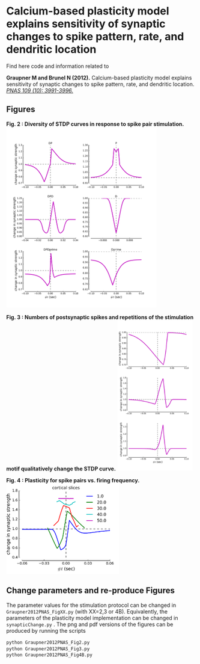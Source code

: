 
Calcium-based plasticity model explains sensitivity of synaptic changes to spike pattern, rate, and dendritic location
==============================

Find here code and information related to

**Graupner M and Brunel N (2012).**
Calcium-based plasticity model explains sensitivity of synaptic changes to spike pattern, rate, and dendritic location.
[*PNAS 109 (10): 3991-3996.*](http://www.pnas.org/content/109/10/3991.abstract)

Figures
-----------

**Fig. 2 : Diversity of STDP curves in response to spike pair stimulation.**
<img src="outputFigures/Graupner2012PNAS_Fig2.png" width="400px" />

**Fig. 3 : Numbers of postsynaptic spikes and repetitions of the stimulation motif qualitatively change the STDP curve.**
<img src="outputFigures/Graupner2012PNAS_Fig3.png" width="200px" />

**Fig. 4 : Plasticity for spike pairs vs. firing frequency.**
<img src="outputFigures/Graupner2012PNAS_Fig4B.png" width="300px" />

Change parameters and re-produce Figures
-----------

The parameter values for the stimulation protocol can be changed in `Graupner2012PNAS_FigXX.py` (with XX=2,3 or 4B). Equivalently, the parameters of the plasticity model implementation can be changed in  `synapticChange.py` . The png and pdf versions of the figures can be produced by running the scripts
```python
python Graupner2012PNAS_Fig2.py
python Graupner2012PNAS_Fig3.py
python Graupner2012PNAS_Fig4B.py
```
